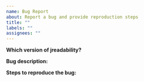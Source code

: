 ```yaml
---
name: Bug Report
about: Report a bug and provide reproduction steps
title: ""
labels: ""
assignees: ""
---
```


**Which version of jreadability?**

<!-- specify which version of jreadability you're using -->

**Bug description:**

<!-- describe the bug here -->

**Steps to reproduce the bug:**

<!-- provide a minimum code example to reproduce the bug -->

```python

```